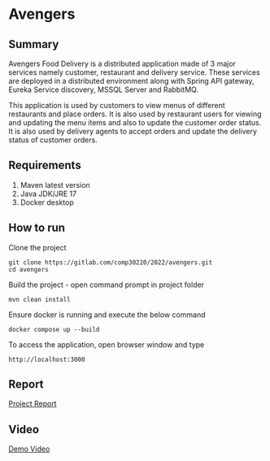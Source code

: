 # Avengers

## Summary

Avengers Food Delivery is a distributed application made of 3 major 
services namely customer, restaurant and delivery service. These services are deployed in a distributed 
environment along with Spring API gateway, Eureka Service discovery, MSSQL Server and RabbitMQ.

This application is used by customers to view menus of different restaurants and place orders. It is also used by 
restaurant users for viewing and updating the menu items and also to update the customer order status. It is also 
used by delivery agents to accept orders and update the delivery status of customer orders.

## Requirements

1. Maven latest version
2. Java JDK/JRE 17
3. Docker desktop

## How to run

Clone the project
```
git clone https://gitlab.com/comp30220/2022/avengers.git
cd avengers
```

Build the project - open command prompt in project folder

```
mvn clean install
```
Ensure docker is running and execute the below command

```
docker compose up --build
```

To access the application, open browser window and type

```
http://localhost:3000
```

## Report 

[Project Report](https://gitlab.com/comp30220/2022/avengers/-/blob/main/Avengers_Report.pdf)

## Video

[Demo Video](https://gitlab.com/comp30220/2022/avengers/-/blob/main/Demo_video_avengers.mp4)